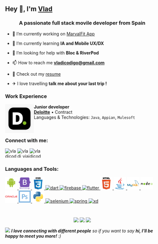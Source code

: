 <h2>Hey 👋, I'm <a href="https://stanleylim.me/">Vlad</a></h2>
<h3 align="center">A passionate full stack movile developer from Spain</h3>


- 🔭 I’m currently working on [MarvalFit App](https://github.com/VladiPrograma/marvalfit)

- 🌱 I’m currently learning **IA and Mobile UX/DX**

- 🤝 I’m looking for help with **Bloc & RiverPod**

- 📫 How to reach me **vladicodigo@gmail.com**

- 📙 Check out my <a href="https://www.stanleylim.me/resume/resume.pdf">resume</a>

- ✈ I love travelling **talk me about your last trip !**


### Work Experience

[<img align="left" height="94px" width="94px" alt="Deloitte" src="https://github.com/VladiPrograma/VladiPrograma/blob/main/assets/deloitte.jpg?raw=true"/>](https://www.kpn.com/)

**Junior developer** \
[**Deloitte**](https://www2.deloitte.com/es/es.html) • Contract \
Languages & Technologies: `Java`, `Appian`, `Mulesoft` \
<br/>
<br/>


<h3 align="left">Connect with me:</h3>
<p align="left">
<a href="https://stackoverflow.com/users/vladicodigo" target="blank"><img align="left" src="https://raw.githubusercontent.com/rahuldkjain/github-profile-readme-generator/master/src/images/icons/Social/stack-overflow.svg" alt="vladicodigo" height="30" width="40" /></a>
<a href="https://instagram.com/vladi_viajes" target="blank"><img align="left" src="https://raw.githubusercontent.com/rahuldkjain/github-profile-readme-generator/master/src/images/icons/Social/instagram.svg" alt="vladi_viajes" height="30" width="40" /></a>
<a href="https://www.hackerrank.com/vladicode" target="blank"><img align="left" src="https://raw.githubusercontent.com/rahuldkjain/github-profile-readme-generator/master/src/images/icons/Social/hackerrank.svg" alt="vladicode" height="30" width="40" /></a>
</p>
<br/>
<br/>
<h3 align="left">Languages and Tools:</h3>
<p align="left"> <a href="https://developer.android.com" target="_blank" rel="noreferrer"> <img src="https://raw.githubusercontent.com/devicons/devicon/master/icons/android/android-original-wordmark.svg" alt="android" width="40" height="40"/> </a> <a href="https://getbootstrap.com" target="_blank" rel="noreferrer"> <img src="https://raw.githubusercontent.com/devicons/devicon/master/icons/bootstrap/bootstrap-plain-wordmark.svg" alt="bootstrap" width="40" height="40"/> </a> <a href="https://www.w3schools.com/css/" target="_blank" rel="noreferrer"> <img src="https://raw.githubusercontent.com/devicons/devicon/master/icons/css3/css3-original-wordmark.svg" alt="css3" width="40" height="40"/> </a> <a href="https://dart.dev" target="_blank" rel="noreferrer"> <img src="https://www.vectorlogo.zone/logos/dartlang/dartlang-icon.svg" alt="dart" width="40" height="40"/> </a> <a href="https://firebase.google.com/" target="_blank" rel="noreferrer"> <img src="https://www.vectorlogo.zone/logos/firebase/firebase-icon.svg" alt="firebase" width="40" height="40"/> </a> <a href="https://flutter.dev" target="_blank" rel="noreferrer"> <img src="https://www.vectorlogo.zone/logos/flutterio/flutterio-icon.svg" alt="flutter" width="40" height="40"/> </a> <a href="https://www.w3.org/html/" target="_blank" rel="noreferrer"> <img src="https://raw.githubusercontent.com/devicons/devicon/master/icons/html5/html5-original-wordmark.svg" alt="html5" width="40" height="40"/> </a> <a href="https://www.java.com" target="_blank" rel="noreferrer"> <img src="https://raw.githubusercontent.com/devicons/devicon/master/icons/java/java-original.svg" alt="java" width="40" height="40"/> </a> <a href="https://www.mysql.com/" target="_blank" rel="noreferrer"> <img src="https://raw.githubusercontent.com/devicons/devicon/master/icons/mysql/mysql-original-wordmark.svg" alt="mysql" width="40" height="40"/> </a> <a href="https://nodejs.org" target="_blank" rel="noreferrer"> <img src="https://raw.githubusercontent.com/devicons/devicon/master/icons/nodejs/nodejs-original-wordmark.svg" alt="nodejs" width="40" height="40"/> </a> <a href="https://www.oracle.com/" target="_blank" rel="noreferrer"> <img src="https://raw.githubusercontent.com/devicons/devicon/master/icons/oracle/oracle-original.svg" alt="oracle" width="40" height="40"/> </a> <a href="https://www.photoshop.com/en" target="_blank" rel="noreferrer"> <img src="https://raw.githubusercontent.com/devicons/devicon/master/icons/photoshop/photoshop-line.svg" alt="photoshop" width="40" height="40"/> </a> <a href="https://www.python.org" target="_blank" rel="noreferrer"> <img src="https://raw.githubusercontent.com/devicons/devicon/master/icons/python/python-original.svg" alt="python" width="40" height="40"/> </a> <a href="https://www.selenium.dev" target="_blank" rel="noreferrer"> <img src="https://raw.githubusercontent.com/detain/svg-logos/780f25886640cef088af994181646db2f6b1a3f8/svg/selenium-logo.svg" alt="selenium" width="40" height="40"/> </a> <a href="https://spring.io/" target="_blank" rel="noreferrer"> <img src="https://www.vectorlogo.zone/logos/springio/springio-icon.svg" alt="spring" width="40" height="40"/> </a> <a href="https://www.adobe.com/products/xd.html" target="_blank" rel="noreferrer"> <img src="https://cdn.worldvectorlogo.com/logos/adobe-xd.svg" alt="xd" width="40" height="40"/> </a> </p>
<br/>
<p align="center">
  <img height="50%" width="auto" src ="https://github-readme-stats.vercel.app/api?username=vladiprograma&show_icons=true&count_private=true&theme=darcula&hide_border=true&hide=issues,contribs&bg_color=00000000">
   <img height="1%" width="auto" src ="https://i.stack.imgur.com/WJM0v.png">
  <img src ="https://github-readme-streak-stats.herokuapp.com?user=vladiprograma&theme=darcula&hide_border=true&background=FFFFFF00">
</p>

<img src="https://media.giphy.com/media/LnQjpWaON8nhr21vNW/giphy.gif" width="60"> <em><b>I love connecting with different people</b> so if you want to say <b>hi, I'll be happy to meet you more!</b> :)</em>

